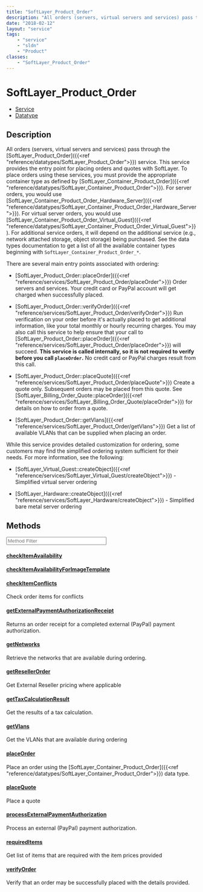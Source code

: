 ```yaml
---
title: "SoftLayer_Product_Order"
description: "All orders (servers, virtual servers and services) pass through the [SoftLayer_Product_Order]({{<ref 'reference/datatype... "
date: "2018-02-12"
layout: "service"
tags:
    - "service"
    - "sldn"
    - "Product"
classes:
    - "SoftLayer_Product_Order"
---
```

# SoftLayer_Product_Order
<div id='service-datatype'>
    <ul id='sldn-reference-tabs'>
    <li id='service'> <a href='/reference/services/SoftLayer_Product_Order' >Service</a></li>    <li id='datatype'> <a href='/reference/datatypes/SoftLayer_Product_Order' >Datatype</a></li>
    </ul>
</div>

## Description
All orders (servers, virtual servers and services) pass through the [SoftLayer_Product_Order]({{<ref "reference/datatypes/SoftLayer_Product_Order">}}) service. This service provides the entry point for placing orders and quotes with SoftLayer. To place orders using these services, you must provide the appropriate container type as defined by [SoftLayer_Container_Product_Order]({{<ref "reference/datatypes/SoftLayer_Container_Product_Order">}}). For server orders, you would use [SoftLayer_Container_Product_Order_Hardware_Server]({{<ref "reference/datatypes/SoftLayer_Container_Product_Order_Hardware_Server">}}). For virtual server orders, you would use [SoftLayer_Container_Product_Order_Virtual_Guest]({{<ref "reference/datatypes/SoftLayer_Container_Product_Order_Virtual_Guest">}}). For additional service orders, it will depend on the additional service (e.g., network attached storage, object storage) being purchased. See the data types documentation to get a list of all the available container types beginning with `SoftLayer_Container_Product_Order_*`. 

There are several main entry points associated with ordering: 

- [SoftLayer_Product_Order::placeOrder]({{<ref "reference/services/SoftLayer_Product_Order/placeOrder">}}) Order servers and services. Your credit card or PayPal account will get charged when successfully placed. 

- [SoftLayer_Product_Order::verifyOrder]({{<ref "reference/services/SoftLayer_Product_Order/verifyOrder">}}) Run verification on your order before it's actually placed to get additional information, like your total monthly or hourly recurring charges. You may also call this service to help ensure that your call to [SoftLayer_Product_Order::placeOrder]({{<ref "reference/services/SoftLayer_Product_Order/placeOrder">}}) will succeed. **This service is called internally, so it is not required to verify before you call `placeOrder`.** No credit card or PayPal charges result from this call. 

- [SoftLayer_Product_Order::placeQuote]({{<ref "reference/services/SoftLayer_Product_Order/placeQuote">}}) Create a quote only. Subsequent orders may be placed from this quote. See [SoftLayer_Billing_Order_Quote::placeOrder]({{<ref "reference/services/SoftLayer_Billing_Order_Quote/placeOrder">}}) for details on how to order from a quote. 

- [SoftLayer_Product_Order::getVlans]({{<ref "reference/services/SoftLayer_Product_Order/getVlans">}}) Get a list of available VLANs that can be supplied when placing an order. 

While this service provides detailed customization for ordering, some customers may find the simplified ordering system sufficient for their needs. For more information, see the following: 

- [SoftLayer_Virtual_Guest::createObject]({{<ref "reference/services/SoftLayer_Virtual_Guest/createObject">}}) - Simplified virtual server ordering 

- [SoftLayer_Hardware::createObject]({{<ref "reference/services/SoftLayer_Hardware/createObject">}}) - Simplified bare metal server ordering 



        
<div id="properties" class="content service-content">

## Methods

<div class="view-filters">
    <div class="clearfix">
        <div class="search-input-box">
            <input placeholder="Method Filter" onkeyup="titleSearch(inputId='edit-combine', divId='method-div', elementClass='method-row')" 
                type="text" id="edit-combine" value="" size="30" maxlength="128" class="form-text">
        </div>
    </div>
</div>

<div id="method-div">

<div class="method-row">

#### [checkItemAvailability](/reference/services/SoftLayer_Product_Order/checkItemAvailability)

</div>

<div class="method-row">

#### [checkItemAvailabilityForImageTemplate](/reference/services/SoftLayer_Product_Order/checkItemAvailabilityForImageTemplate)

</div>

<div class="method-row">

#### [checkItemConflicts](/reference/services/SoftLayer_Product_Order/checkItemConflicts)
Check order items for conflicts
</div>

<div class="method-row">

#### [getExternalPaymentAuthorizationReceipt](/reference/services/SoftLayer_Product_Order/getExternalPaymentAuthorizationReceipt)
Returns an order receipt for a completed external (PayPal) payment authorization.
</div>

<div class="method-row">

#### [getNetworks](/reference/services/SoftLayer_Product_Order/getNetworks)
Retrieve the networks that are available during ordering.
</div>

<div class="method-row">

#### [getResellerOrder](/reference/services/SoftLayer_Product_Order/getResellerOrder)
Get External Reseller pricing where applicable
</div>

<div class="method-row">

#### [getTaxCalculationResult](/reference/services/SoftLayer_Product_Order/getTaxCalculationResult)
Get the results of a tax calculation.
</div>

<div class="method-row">

#### [getVlans](/reference/services/SoftLayer_Product_Order/getVlans)
Get the VLANs that are available during ordering
</div>

<div class="method-row">

#### [placeOrder](/reference/services/SoftLayer_Product_Order/placeOrder)
Place an order using the [SoftLayer_Container_Product_Order]({{<ref "reference/datatypes/SoftLayer_Container_Product_Order">}}) data type.
</div>

<div class="method-row">

#### [placeQuote](/reference/services/SoftLayer_Product_Order/placeQuote)
Place a quote
</div>

<div class="method-row">

#### [processExternalPaymentAuthorization](/reference/services/SoftLayer_Product_Order/processExternalPaymentAuthorization)
Process an external (PayPal) payment authorization.
</div>

<div class="method-row">

#### [requiredItems](/reference/services/SoftLayer_Product_Order/requiredItems)
Get list of items that are required with the item prices provided
</div>

<div class="method-row">

#### [verifyOrder](/reference/services/SoftLayer_Product_Order/verifyOrder)
Verify that an order may be successfully placed with the details provided.
</div>
</div>

</div>

